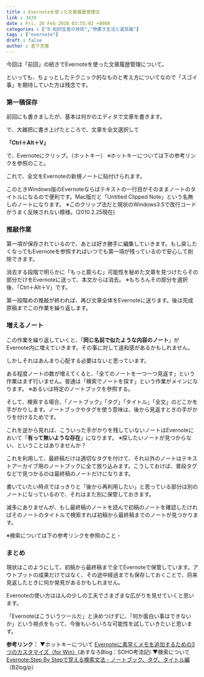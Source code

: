 ```yaml
---
title : Evernoteを使った文章履歴管理法
link : 3439
date : Fri, 26 Feb 2010 03:55:02 +0000
categories : ["0-知的生産の技術","物書き生活と道具箱"]
tags : ["evernote"]
draft : false
author : 倉下忠憲
---
```


今回は「前回」の続きでEvernoteを使った文章履歴管理について。

といっても、ちょっとしたテクニック的なものと考え方についてなので「スゴイ事」を期待していた方は残念です。

<h3>第一稿保存</h3>
前回にも書きましたが、基本は何かのエディタで文章を書きます。

で、大雑把に書き上げたところで、文章を全文選択して

<strong>「Ctrl＋Alt＋V」</strong>

で、Evernoteにクリップ。（ホットキー）
※ホットキーについては下の参考リンクを参照のこと。

これで、全文をEvernoteの新規ノートに貼付けられます。

このときWindows版のEvernoteならばテキストの一行目がそのままノートのタイトルになるので便利です。Mac版だと「Untitled Clipped Note」という名無しのノートになります。
※このクリップ法だと現状のWindows3.5で改行コードがうまく反映されない模様。(2010.2.25現在)
<h3>推敲作業</h3>
第一項が保存されているので、あとは好き勝手に編集していきます。もし戻したくなってもEvernoteを参照すればいつでも第一項が残っているので安心して削除できます。

消去する段階で明らかに「もっと膨らむ」可能性を秘めた文章を見つけたらその部分だけをEvernoteに送って、本文からは消去。
※もちろんその部分を選択後、「Ctrl＋Alt＋V」です。

第一段階めの推敲が終われば、再び文章全体をEvernoteに送ります。後は完成原稿までこの作業を繰り返します。

<h3>増えるノート</h3>
この作業を繰り返していくと、「<strong>同じ名前で似たような内容のノート</strong>」がEvernote内に増えていきます。その事に対して違和感があるかもしれません。

しかしそれはあんまり心配する必要はないと思っています。

ある程度ノートの数が増えてくると、「全てのノートを一つ一つ見返す」という作業はまず行いません。普通は「検索でノートを探す」という作業がメインになります。
※あるいは特定のノートブックを参照する。

そして、検索する場合、「ノートブック」「タグ」「タイトル」「全文」のどこかを手がかりします。ノートブックやタグを使う意味は、後から見返すときの手がかりを付けるためです。

これを逆から見れば、こういった手がかりを残していないノートはEvernoteにおいて「<strong>有って無いような存在</strong>」になります。
※探したいノートが見つからない、ということはありませんか？

これを利用して、最終稿だけは適切なタグを付けて、それ以外のノートはテキストアーカイブ用のノートブックに全て放り込みます。こうしておけば、普段タグなどで見つかるのは最終稿のノートだけになります。

書いていたい時点ではっきりと「後から再利用したい」と思っている部分は別のノートになっているので、それはまた別に保管しておきます。

滅多にありませんが、もし最終稿のノートを読んで初稿のノートを確認したければそのノートのタイトルで検索すれば初稿から最終稿までのノートが見つかります。

※検索については下の参考リンクを参照のこと・

<h3>まとめ</h3>
現状はこのようにして、初稿から最終稿まで全てEvernoteで保管しています。アウトプットの成果だけではなく、その途中経過までも保存しておくことで、将来見返したときに何か発見があるかもしれません。

Evernoteの使い方はほんの少しの工夫でさまざまな広がりを見せていくと思います。

「Evernoteはこういうツールだ」と決めつけずに、「何か面白い事はできないか」という視点をもって、今後もいろいろな可能性を試していきたいと思います。

<strong>参考リンク：</strong>
▼ホットキーについて
<a href="http://blog.pasonatech.co.jp/ohashi/105/11972.html">Evernoteに素早くメモを追加するための3つのカスタマイズ（for Win）</a>(あすなろBlog：SOHO考流記)
▼検索について
<a href="http://b2log.posterous.com/evernotestep-by-step-0">Evernote:Step By Stepで覚える検索文法 - ノートブック、タグ、タイトル編</a>（B2log/p）
